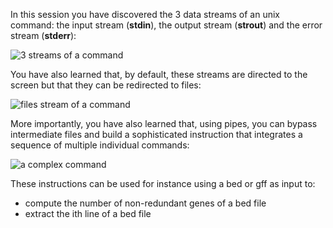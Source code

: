 <script>
import Quiz from "$components/Quiz.svelte";
</script>

In this session you have discovered the 3 data streams of an unix command: the input stream (**stdin**), the output stream (**strout**) and the error stream (**stderr**):

<img src="/data/linux_basics_session04/stream_in_out_err.png" style="max-width:100%" alt="3 streams of a command">

You have also learned that, by default, these streams are directed to the screen but that they can be redirected to files:

<img src="/data/linux_basics_session04/stream_in_outfile_errfile.png" style="max-width:100%" alt="files stream of a command">

More importantly, you have also learned that, using pipes, you can bypass intermediate files and build a sophisticated instruction that integrates a sequence of multiple individual commands:

<img src="/data/linux_basics_session04/stream_pipe.png" style="max-width:100%" alt="a complex command">

These instructions can be used for instance using a bed or gff as input to:

*  compute the number of non-redundant genes of a bed file
*  extract the ith line of a bed file
